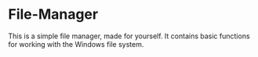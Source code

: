 # File-Manager

This is a simple file manager, made for yourself.
It contains basic functions for working with the Windows file system.
